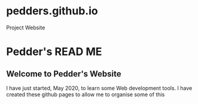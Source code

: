 # pedders.github.io
Project Website
<!DOCTYPE html>
<HTML>
	<HEAD>
		<meta charset= "utf-8">
		<TITLE>READ ME</TITLE>
	</HEAD>
	<BODY>
		<H1>Pedder's READ ME</H1>
		<H2>Welcome to Pedder's Website</H2>
    <p> 
		I have just started, May 2020, to learn some Web development tools.  I have created these github pages to allow me to organise some of this
		</p>
	</BODY>
</HTML>
